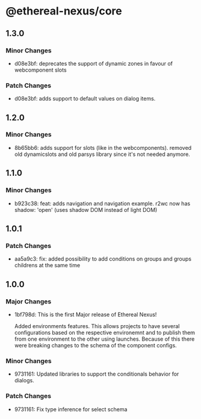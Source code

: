# @ethereal-nexus/core

## 1.3.0

### Minor Changes

- d08e3bf: deprecates the support of dynamic zones in favour of webcomponent slots

### Patch Changes

- d08e3bf: adds support to default values on dialog items.

## 1.2.0

### Minor Changes

- 8b65bb6: adds support for slots (like in the webcomponents). removed old dynamicslots and old parsys library since it's not needed anymore.

## 1.1.0

### Minor Changes

- b923c38: feat: adds navigation and navigation example. r2wc now has shadow: 'open' (uses shadow DOM instead of light DOM)

## 1.0.1

### Patch Changes

- aa5a9c3: fix: added possibility to add conditions on groups and groups childrens at the same time

## 1.0.0

### Major Changes

- 1bf798d: This is the first Major release of Ethereal Nexus!

  Added environments features. This allows projects to have several configurations based on the respective environemnt and to publish them from one environment to the other using launches.
  Because of this there were breaking changes to the schema of the component configs.

### Minor Changes

- 9731161: Updated libraries to support the conditionals behavior for dialogs.

### Patch Changes

- 9731161: Fix type inference for select schema
